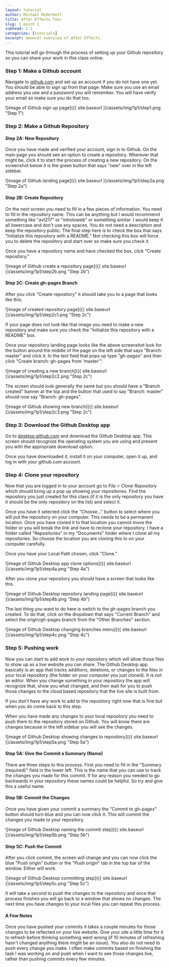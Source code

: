 ```yaml
---
layout: tutorial
author: Michael McDermott
title: After Effects Tour
slug: 1 point 1
subhead: 1.1
categories: [tutorials]
excerpt: General overview of After Effects.
---
```

This tutorial will go through the process of setting up your Github repository so you can share your work in this class online.

### <span id="step1">Step 1: Make a Github account</span>
Navigate to [github.com](https://github.com/) and set up an account if you do not have one yet. You should be able to sign up from that page. Make sure you use an email address you use and a password you will remember. You will have verify your email so make sure you do that too.

![image of Github sign up page]({{ site.baseurl }}/assets/img/1p1/step1.png "Step 1")

### <span id="step2">Step 2: Make a Github Repository</span>
#### Step 2A: New Repository
Once you have made and verified your account, sign in to Github. On the main page you should see an option to create a repository. Wherever that might be, click it to start the process of creating a new repository. On the screenshot below it is the green button that says "new" over in the left sidebar.

![image of Github landing page]({{ site.baseurl }}/assets/img/1p1/step2a.png "Step 2a")

#### Step 2B: Create Repository
On the next screen you need to fill in a few pieces of information. You need to fill in the repository name. This can be anything but I would recommend something like "avt217" or "introtoweb" or something similar. I would keep it all lowercase and don't use any spaces. You do not need a description and keep the repository public. The final step here is to check the box that says "Initialize this repository with a README." Not checking this box will force you to delete the repository and start over so make sure you check it.

Once you have a repository name and have checked the box, click "Create repository."

![image of Github create a repository page]({{ site.baseurl }}/assets/img/1p1/step2b.png "Step 2b")

#### Step 2C: Create gh-pages Branch
After you click "Create repository" it should take you to a page that looks like this:

![image of created repository page]({{ site.baseurl }}/assets/img/1p1/step2c1.png "Step 2c")

If your page does not look like that image you need to make a new repository and make sure you check the "Initialize this repository with a README" box.

Once your repository landing page looks like the above screenshot look for the button around the middle of the page on the left side that says "Branch: master" and click it. In the text field that pops up type "gh-pages" and then click "Create branch: gh-pages from 'master'".

![image of creating a new branch]({{ site.baseurl }}/assets/img/1p1/step2c2.png "Step 2c")

The screen should look generally the same but you should have a "Branch created" banner at the top and the button that used to say "Branch: master" should now say "Branch: gh-pages".

![image of Github showing new branch]({{ site.baseurl }}/assets/img/1p1/step2c3.png "Step 2c")

### <span id="step3">Step 3: Download the Github Desktop app</span>
Go to [desktop.github.com](https://desktop.github.com/) and download the Github Desktop app. This screen should recognize the operating system you are using and present you with the appropriate download option.

Once you have downloaded it, install it on your computer, open it up, and log in with your github.com account.

### <span id="step4">Step 4: Clone your repository</span>
Now that you are logged in to your account go to _File > Clone Repository_ which should bring up a pop up showing your repositories. Find the repository you just created for this class (if it is the only repository you have it should be the only repository on the list) and select it.

Once you have it selected click the "Choose..." button to select where you will put the repository on your computer. This needs to be a permanent location. Once you have cloned it to that location you cannot move the folder or you will break the link and have to reclone your repository. I have a folder called "Repositories" in my "Documents" folder where I clone all my repositories. So choose the location you are cloning this to on your computer carefully.

Once you have your Local Path chosen, click "Clone."

![image of Github Desktop app clone options]({{ site.baseurl }}/assets/img/1p1/step4a.png "Step 4a")

After you clone your repository you should have a screen that looks like this.

![image of Github Desktop repository landing page]({{ site.baseurl }}/assets/img/1p1/step4b.png "Step 4b")

The last thing you want to do here is switch to the gh-pages branch you created. To do that, click on the dropdown that says "Current Branch" and select the origin/gh-pages branch from the "Other Branches" section.

![image of Github Desktop changing branches menu]({{ site.baseurl }}/assets/img/1p1/step4c.png "Step 4c")

### <span id="step5">Step 5: Pushing work</span>
Now you can start to add work to your repository which will allow those files to show up as a live website you can share. The Github Desktop app basically is an app that tracks additions, deletions, or changes to the files in your local repository (the folder on your computer you just cloned). It is not an editor. When you change something in your repository the app will recognize that, show you what changed, and then wait for you to push those changes to the cloud based repository that the live site is built from.

If you don't have any work to add to the repository right now that is fine but when you do come back to this step.

When you have made any changes to your local repository you need to push them to the repository stored on Github. You will know there are changes because in the left sidebar you will see the changes.

![image of Github Desktop showing changes to repository]({{ site.baseurl }}/assets/img/1p1/step5a.png "Step 5a")

#### Step 5A: Give the Commit a Summary (Name)
There are three steps to this process. First you need to fill in the "Summary (required)" field in the lower left. This is the name that you can use to track the changes you made for this commit. If for any reason you needed to go backwards in your repository these names could be helpful. So try and give this a useful name.

#### Step 5B: Commit the Changes
Once you have given your commit a summary the "Commit to gh-pages" button should turn blue and you can now click it. This will commit the changes you made to your repository.

![image of Github Desktop naming the commit step]({{ site.baseurl }}/assets/img/1p1/step5b.png "Step 5b")

#### Step 5C: Push the Commit
After you click commit, the screen will change and you can now click the blue "Push origin" button or the "Push origin" tab in the top bar of the window. Either will work.

![image of Github Desktop committing step]({{ site.baseurl }}/assets/img/1p1/step5c.png "Step 5c")

It will take a second to push the changes to the repository and once that process finishes you will go back to a window that shows no changes. The next time you have changes to your local files you can repeat this process.

#### A Few Notes
Once you have pushed your commits it takes a couple minutes for those changes to be reflected on your live website. Give your site a little time for it to refresh before thinking something went wrong (if 10 minutes of refreshing hasn't changed anything there might be an issue). You also do not need to push every change you make. I often make commits based on finishing the task I was working on and push when I want to see those changes live, rather than pushing commits every few minutes.
